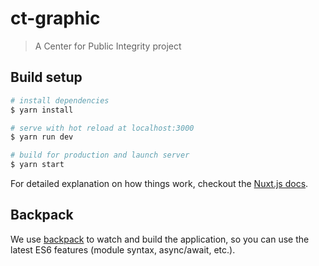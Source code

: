 # ct-graphic

> A Center for Public Integrity project

## Build setup

``` bash
# install dependencies
$ yarn install

# serve with hot reload at localhost:3000
$ yarn run dev

# build for production and launch server
$ yarn start
```

For detailed explanation on how things work, checkout the [Nuxt.js docs](https://github.com/nuxt/nuxt.js).

## Backpack

We use [backpack](https://github.com/palmerhq/backpack) to watch and build the application, so you can use the latest ES6 features (module syntax, async/await, etc.).
